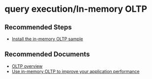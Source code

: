 <properties
	pageTitle="query execution/In-memory OLTP"
	description="query execution/In-memory OLTP"
	service="microsoft.sql"
	resource="servers"
	authors="emlisa"
	displayOrder=""
	selfHelpType="generic"
	supportTopicIds="32574330"
	productPesIds="13491"
	cloudEnvironments="public"
	articleId="53b2cc08-21d1-4581-88e9-512e23fc4144"
/>

# query execution/In-memory OLTP

## **Recommended Steps**

* [Install the in-memory OLTP sample](https://docs.microsoft.com/azure/sql-database/sql-database-in-memory#1-install-the-in-memory-oltp-sample/)

## **Recommended Documents**

* [OLTP overview](https://docs.microsoft.com/azure/architecture/data-guide/relational-data/online-transaction-processing/)<br>
* [Use in-memory OLTP to improve your application performance](https://docs.microsoft.com/azure/sql-database/sql-database-in-memory-oltp-migration)
